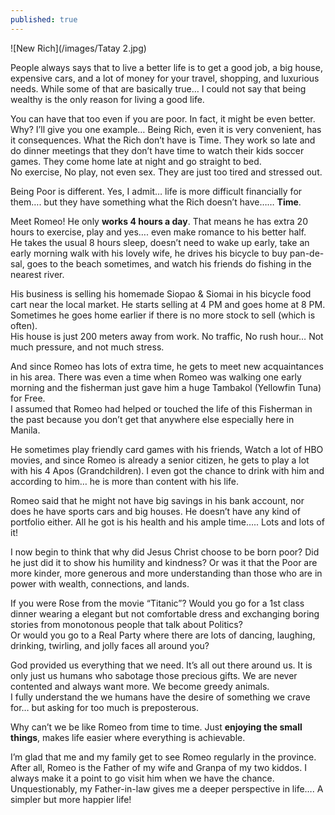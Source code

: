 ```yaml
---
published: true
---
```

![New Rich](/images/Tatay 2.jpg)

People always says that to live a better life is to get a good job, a big house, expensive cars, and a lot of money for your travel, shopping, and luxurious needs.
While some of that are basically true… I could not say that being wealthy is the only reason for living a good life.

You can have that too even if you are poor. In fact, it might be even better. Why? I’ll give you one example…
Being Rich, even it is very convenient, has it consequences. What the Rich don’t have is Time. They work so late and do dinner meetings that they don’t have time to watch their kids soccer games.   They come home late at night and go straight to bed.   
No exercise, No play, not even sex. They are just too tired and stressed out.

Being Poor is different. Yes, I admit… life is more difficult financially for them…. but they have something what the Rich doesn’t have…… **Time**. 

Meet Romeo! He only **works 4 hours a day**. That means he has extra 20 hours to exercise, play and yes…. even make romance to his better half.   
He takes the usual 8 hours sleep, doesn’t need to wake up early, take an early morning walk with his lovely wife, he drives his bicycle to buy pan-de-sal, goes to the beach sometimes, and watch his friends do fishing in the nearest river.

His business is selling his homemade Siopao & Siomai in his bicycle food cart near the local market. He starts selling at 4 PM and goes home at 8 PM. Sometimes he goes home earlier if there is no more stock to sell (which is often).   
His house is just 200 meters away from work. No traffic, No rush hour…
Not much pressure, and not much stress.

And since Romeo has lots of extra time, he gets to meet new acquaintances in his area. There was even a time when Romeo was walking one early morning and the fisherman just gave him a huge Tambakol (Yellowfin Tuna) for Free.   
I assumed that Romeo had helped or touched the life of this Fisherman in the past because you don’t get that anywhere else especially here in Manila.

He sometimes play friendly card games with his friends, Watch a lot of HBO movies, and since Romeo is already a senior citizen, he gets to play a lot with his 4 Apos (Grandchildren).
I even got the chance to drink with him and according to him… he is more than content with his life.

Romeo said that he might not have big savings in his bank account, nor does he have sports cars and big houses. He doesn’t have any kind of portfolio either. All he got is his health and his ample time….. Lots and lots of it!

I now begin to think that why did Jesus Christ choose to be born poor? Did he just did it to show his humility and kindness? Or was it that the Poor are more kinder, more generous and more understanding than those who are in power with wealth, connections, and lands.

If you were Rose from the movie “Titanic”? Would you go for a 1st class dinner wearing a elegant but not comfortable dress and exchanging boring stories from monotonous people that talk about Politics?   
Or would you go to a Real Party where there are lots of dancing, laughing, drinking, twirling, and jolly faces all around you?

God provided us everything that we need. It’s all out there around us. It is only just us humans who sabotage those precious gifts. We are never contented and always want more. We become greedy animals.   
I fully understand the we humans have the desire of something we crave for… but asking for too much is preposterous.

Why can’t we be like Romeo from time to time. Just **enjoying the small things**, makes life easier where everything is achievable.

I’m glad that me and my family get to see Romeo regularly in the province. After all, Romeo is the Father of my wife and Granpa of my two kiddos.
I always make it a point to go visit him when we have the chance.   
Unquestionably, my Father-in-law gives me a deeper perspective in life…. A simpler but more happier life!